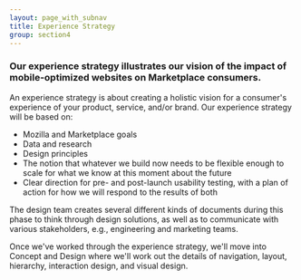 ```yaml
---
layout: page_with_subnav
title: Experience Strategy
group: section4
---
```


### Our experience strategy illustrates our vision of the impact of mobile-optimized websites on Marketplace consumers. 

An experience strategy is about creating a holistic vision for a consumer's experience of your product, service, and/or brand. Our experience strategy will be based on:

* Mozilla and Marketplace goals
* Data and research
* Design principles
* The notion that whatever we build now needs to be flexible enough to scale for what we know at this moment about the future
* Clear direction for pre- and post-launch usability testing, with a plan of action for how we will respond to the results of both 

The design team creates several different kinds of documents during this phase to think through design solutions, as well as to communicate with various stakeholders, e.g., engineering and marketing teams.

Once we've worked through the experience strategy, we'll move into Concept and Design where we'll work out the details of navigation, layout, hierarchy, interaction design, and visual design.


&nbsp;
<br/>
&nbsp;
&nbsp;
<br/>
&nbsp;



